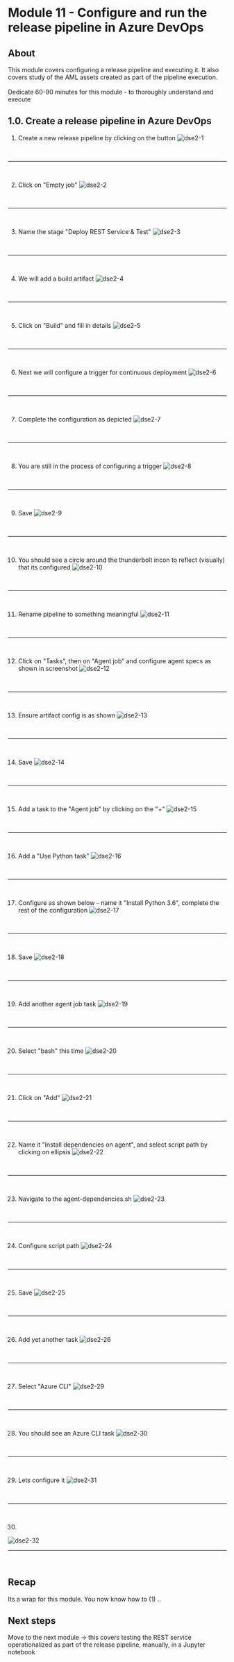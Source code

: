 

# Module 11 - Configure and run the release pipeline in Azure DevOps

## About
This module covers configuring a release pipeline and executing it.  It also covers study of the AML assets created as part of the pipeline execution.
<br><br>Dedicate 60-90 minutes for this module - to thoroughly understand and execute

## 1.0. Create a release pipeline in Azure DevOps

1) Create a new release pipeline by clicking on the button
![dse2-1](../images/0001-release-01.png)
<br>
<hr>
<br>

2) Click on "Empty job"
![dse2-2](../images/0001-release-02.png)
<br>
<hr>
<br>


3) Name the stage "Deploy REST Service & Test"
![dse2-3](../images/0001-release-03.png)
<br>
<hr>
<br>

4) We will add a build artifact
![dse2-4](../images/0001-release-04.png)
<br>
<hr>
<br>

5) Click on "Build" and fill in details
![dse2-5](../images/0001-release-05.png)
<br>
<hr>
<br>

6) Next we will configure a trigger for continuous deployment
![dse2-6](../images/0001-release-06.png)
<br>
<hr>
<br>

7) Complete the configuration as depicted
![dse2-7](../images/0001-release-07.png)
<br>
<hr>
<br>

8) You are still in the process of configuring a trigger
![dse2-8](../images/0001-release-08.png)
<br>
<hr>
<br>

9) Save
![dse2-9](../images/0001-release-09.png)
<br>
<hr>
<br>

10) You should see a circle around the thunderbolt incon to reflect (visually) that its configured
![dse2-10](../images/0001-release-10.png)
<br>
<hr>
<br>

11) Rename pipeline to something meaningful
![dse2-11](../images/0001-release-11.png)
<br>
<hr>
<br>

12) Click on "Tasks", then on "Agent job" and configure agent specs as shown in screenshot
![dse2-12](../images/0001-release-12.png)
<br>
<hr>
<br>

13) Ensure artifact config is as shown
![dse2-13](../images/0001-release-13.png)
<br>
<hr>
<br>

14) Save
![dse2-14](../images/0001-release-14.png)
<br>
<hr>
<br>

15) Add a task to the "Agent job" by clicking on the "+"
![dse2-15](../images/0001-release-15.png)
<br>
<hr>
<br>

16) Add a "Use Python task"
![dse2-16](../images/0001-release-16.png)
<br>
<hr>
<br>

17) Configure as shown below - name it "Install Python 3.6", complete the rest of the configuration
![dse2-17](../images/0001-release-17.png)
<br>
<hr>
<br>

18) Save
![dse2-18](../images/0001-release-18.png)
<br>
<hr>
<br>

19) Add another agent job task
![dse2-19](../images/0001-release-19.png)
<br>
<hr>
<br>

20) Select "bash" this time
![dse2-20](../images/0001-release-20.png)
<br>
<hr>
<br>

21) Click on "Add"
![dse2-21](../images/0001-release-21.png)
<br>
<hr>
<br>

22) Name it "Install dependencies on agent", and select script path by clicking on ellipsis
![dse2-22](../images/0001-release-22.png)
<br>
<hr>
<br>

23) Navigate to the agent-dependencies.sh
![dse2-23](../images/0001-release-23.png)
<br>
<hr>
<br>

24) Configure script path
![dse2-24](../images/0001-release-24.png)
<br>
<hr>
<br>

25) Save
![dse2-25](../images/0001-release-25.png)
<br>
<hr>
<br>

26) Add yet another task
![dse2-26](../images/0001-release-26.png)
<br>
<hr>
<br>

27) Select "Azure CLI"
![dse2-29](../images/0001-release-29.png)
<br>
<hr>
<br>

28) You should see an Azure CLI task
![dse2-30](../images/0001-release-30.png)
<br>
<hr>
<br>

29) Lets configure it
![dse2-31](../images/0001-release-31.png)
<br>
<hr>
<br>

30) 
![dse2-32](../images/0001-release-32.png)
<br>
<hr>
<br>

## Recap
Its a wrap for this module.  You now know how to (1) ..

## Next steps
Move to the next module -> this covers testing the REST service operationalized as part of the release pipeline, manually, in a Jupyter notebook
